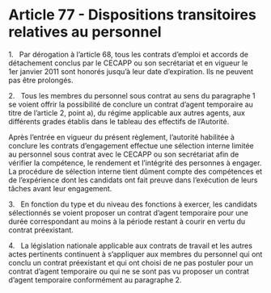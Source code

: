 # Article 77 - Dispositions transitoires relatives au personnel


1.   Par dérogation à l’article 68, tous les contrats d’emploi et accords de détachement conclus par le CECAPP ou son secrétariat et en vigueur le 1er janvier 2011 sont honorés jusqu’à leur date d’expiration. Ils ne peuvent pas être prolongés.

2.   Tous les membres du personnel sous contrat au sens du paragraphe 1 se voient offrir la possibilité de conclure un contrat d’agent temporaire au titre de l’article 2, point a), du régime applicable aux autres agents, aux différents grades établis dans le tableau des effectifs de l’Autorité.

Après l’entrée en vigueur du présent règlement, l’autorité habilitée à conclure les contrats d’engagement effectue une sélection interne limitée au personnel sous contrat avec le CECAPP ou son secrétariat afin de vérifier la compétence, le rendement et l’intégrité des personnes à engager. La procédure de sélection interne tient dûment compte des compétences et de l’expérience dont les candidats ont fait preuve dans l’exécution de leurs tâches avant leur engagement.

3.   En fonction du type et du niveau des fonctions à exercer, les candidats sélectionnés se voient proposer un contrat d’agent temporaire pour une durée correspondant au moins à la période restant à courir en vertu du contrat préexistant.

4.   La législation nationale applicable aux contrats de travail et les autres actes pertinents continuent à s’appliquer aux membres du personnel qui ont conclu un contrat préexistant et qui ont choisi de ne pas postuler pour un contrat d’agent temporaire ou qui ne se sont pas vu proposer un contrat d’agent temporaire conformément au paragraphe 2.
